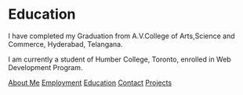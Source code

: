 # Education

I have completed my Graduation from A.V.College of Arts,Science and Commerce, Hyderabad, Telangana.

I am currently a student of Humber College, Toronto, enrolled in Web Development Program.


[About Me](index.markdown)
[Employment](employment.markdown)
[Education](education.markdown)
[Contact](contact.markdown)
[Projects](projects.markdown)

